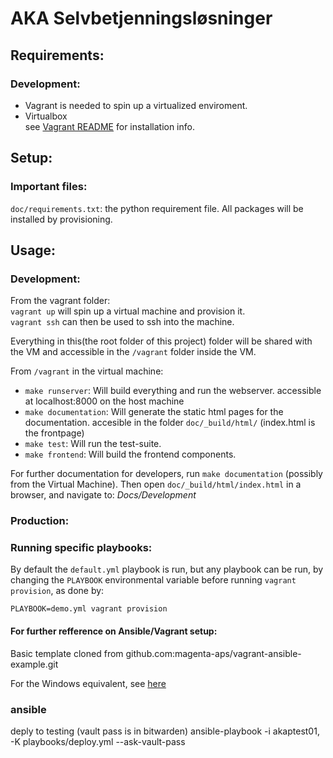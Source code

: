 AKA Selvbetjenningsløsninger
========================================



## Requirements:

### Development:
- Vagrant is needed to spin up a virtualized enviroment.  
- Virtualbox  
see [Vagrant README](https://github.com/magenta-aps/aka-selvbetjening/blob/develop/vagrant/README.md) for installation info.


## Setup:

### Important files:
`doc/requirements.txt`: the python requirement file. All packages will be installed by provisioning.


## Usage:

### Development:
From the vagrant folder:  
`vagrant up` will spin up a virtual machine and provision it.  
`vagrant ssh` can then be used to ssh into the machine.

Everything in this(the root folder of this project) folder will be shared with the VM and accessible in the  `/vagrant` folder inside the VM.

From `/vagrant` in the virtual machine:  
- `make runserver`: Will build everything and run the webserver. accessible at localhost:8000 on the host machine
- `make documentation`: Will generate the static html pages for the documentation. accesible in the folder `doc/_build/html/` (index.html is the frontpage)
- `make test`: Will run the test-suite.
- `make frontend`: Will build the frontend components.

For further documentation for developers, run `make documentation`
(possibly from the Virtual Machine).
Then open `doc/_build/html/index.html` in a browser, and navigate to: *Docs/Development*

### Production:

### Running specific playbooks:

By default the `default.yml` playbook is run, but any playbook can be run, by
changing the `PLAYBOOK` environmental variable before running `vagrant provision`,
as done by:

    PLAYBOOK=demo.yml vagrant provision

#### For further refference on Ansible/Vagrant setup:
Basic template cloned from github.com:magenta-aps/vagrant-ansible-example.git

For the Windows equivalent, see [here](https://github.com/magenta-aps/vagrant-ansible-example-windows)

### ansible

deply to testing (vault pass is in bitwarden) 
ansible-playbook -i akaptest01, -K playbooks/deploy.yml --ask-vault-pass